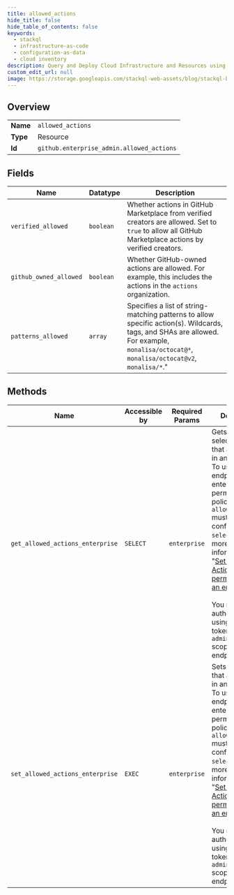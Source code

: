 ```yaml
---
title: allowed_actions
hide_title: false
hide_table_of_contents: false
keywords:
  - stackql
  - infrastructure-as-code
  - configuration-as-data
  - cloud inventory
description: Query and Deploy Cloud Infrastructure and Resources using SQL
custom_edit_url: null
image: https://storage.googleapis.com/stackql-web-assets/blog/stackql-blog-post-featured-image.png
---
```

  
    

## Overview
<table><tbody>
<tr><td><b>Name</b></td><td><code>allowed_actions</code></td></tr>
<tr><td><b>Type</b></td><td>Resource</td></tr>
<tr><td><b>Id</b></td><td><code>github.enterprise_admin.allowed_actions</code></td></tr>
</tbody></table>

## Fields
| Name | Datatype | Description |
| ---- | -------- | ----------- |
| `verified_allowed` | `boolean` | Whether actions in GitHub Marketplace from verified creators are allowed. Set to `true` to allow all GitHub Marketplace actions by verified creators. |
| `github_owned_allowed` | `boolean` | Whether GitHub-owned actions are allowed. For example, this includes the actions in the `actions` organization. |
| `patterns_allowed` | `array` | Specifies a list of string-matching patterns to allow specific action(s). Wildcards, tags, and SHAs are allowed. For example, `monalisa/octocat@*`, `monalisa/octocat@v2`, `monalisa/*`." |
## Methods
| Name | Accessible by | Required Params | Description |
| ---- | ------------- | --------------- | ----------- |
| `get_allowed_actions_enterprise` | `SELECT` | `enterprise` | Gets the selected actions that are allowed in an enterprise. To use this endpoint, the enterprise permission policy for `allowed_actions` must be configured to `selected`. For more information, see "[Set GitHub Actions permissions for an enterprise](#set-github-actions-permissions-for-an-enterprise)."<br /><br />You must authenticate using an access token with the `admin:enterprise` scope to use this endpoint. |
| `set_allowed_actions_enterprise` | `EXEC` | `enterprise` | Sets the actions that are allowed in an enterprise. To use this endpoint, the enterprise permission policy for `allowed_actions` must be configured to `selected`. For more information, see "[Set GitHub Actions permissions for an enterprise](#set-github-actions-permissions-for-an-enterprise)."<br /><br />You must authenticate using an access token with the `admin:enterprise` scope to use this endpoint. |
